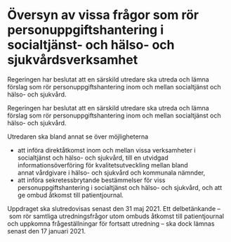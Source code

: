 # Översyn av vissa frågor som rör personuppgiftshantering i socialtjänst- och hälso- och sjukvårdsverksamhet

Regeringen har beslutat att en särskild utredare ska utreda och lämna förslag som rör personuppgiftshantering inom och mellan socialtjänst och hälso- och sjukvård.

Regeringen har beslutat att en särskild utredare ska utreda och lämna förslag som rör personuppgiftshantering inom och mellan socialtjänst och hälso- och sjukvård.

Utredaren ska bland annat se över möjligheterna

* att införa direktåtkomst inom och mellan vissa verksamheter i socialtjänst och hälso- och sjukvård, till en utvidgad informationsöverföring för kvalitetsutveckling mellan bland annat vårdgivare i hälso- och sjukvård och kommunala nämnder,
* att införa sekretessbrytande bestämmelser för viss personuppgiftshantering i socialtjänst och hälso- och sjukvård, och
att ge ombud åtkomst till patientjournal.

Uppdraget ska slutredovisas senast den 31 maj 2021. Ett delbetänkande – som rör samtliga utredningsfrågor utom ombuds åtkomst till patientjournal och uppkomna frågeställningar för fortsatt utredning – ska dock lämnas senast den 17 januari 2021.
